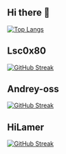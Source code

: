 ## Hi there 👋

<!--

**Here are some ideas to get you started:**

🙋‍♀️ A short introduction - what is your organization all about?
🌈 Contribution guidelines - how can the community get involved?
👩‍💻 Useful resources - where can the community find your docs? Is there anything else the community should know?
🍿 Fun facts - what does your team eat for breakfast?
🧙 Remember, you can do mighty things with the power of [Markdown](https://docs.github.com/github/writing-on-github/getting-started-with-writing-and-formatting-on-github/basic-writing-and-formatting-syntax)
-->
[![Top Langs](https://github-readme-stats.vercel.app/api/top-langs/?username=Hax-community)](https://github.com/anuraghazra/github-readme-stats)

## Lsc0x80
[![GitHub Streak](https://streak-stats.demolab.com?user=Lsc0x80&theme=highcontrast&mode=weekly)](https://git.io/streak-stats)

## Andrey-oss
[![GitHub Streak](https://streak-stats.demolab.com?user=Andrey-oss&theme=highcontrast&mode=weekly)](https://git.io/streak-stats)

## HiLamer
[![GitHub Streak](https://streak-stats.demolab.com?user=HiLamer&theme=highcontrast&mode=weekly)](https://git.io/streak-stats)
